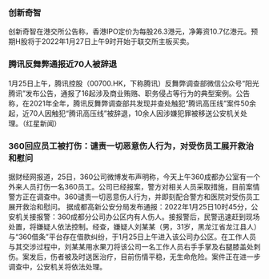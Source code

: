 ### 创新奇智
创新奇智在港交所公告称，香港IPO定价为每股26.3港元，净筹资10.7亿港元。预期H股将于2022年1月27日上午9时开始于联交所主板买卖。
### 腾讯反舞弊通报近70人被辞退
1月25日上午，腾讯控股（00700.HK，下称腾讯）反舞弊调查部微信公众号“阳光腾讯”发布公告，通报了16起涉及商业贿赂、职务侵占等行为的典型案例。公告称，在2021年全年，腾讯反舞弊调查部共发现并查处触犯“腾讯高压线”案件50余起，近70人因触犯“腾讯高压线”被辞退，10余人因涉嫌犯罪被移送公安机关处理。（红星新闻）
### 360回应员工被打伤：谴责一切恶意伤人行为，对受伤员工展开救治和慰问
据财经网报道，25日，360公司微博发布声明称，今天上午360成都办公室有一个外来人员打伤一名360员工。公司已经报案，警方对相关人员采取措施，目前案情警方正在调查中。360谴责一切恶意伤人行为，并即刻配合警方和医院对受伤员工展开救治和慰问。
据成都高新公安分局发布通报：2022年1月25日10时45分，公安机关接报警：360成都分公司办公区内有人伤人。接报警后，民警迅速赶到现场处置，将嫌疑人依法控制。经查，嫌疑人刘某某（男，31岁，黑龙江省龙江县人）与“360借条”平台存在借款纠纷，于1月25日上午进入该公司办公区。在工作人员与其交涉过程中，刘某某用水果刀将该公司一名工作人员右手手掌及右腿膝盖处刺伤。案发后，伤者被及时送医治疗，目前伤情平稳，无生命危险。案件正在进一步调查中，公安机关将依法处理。
